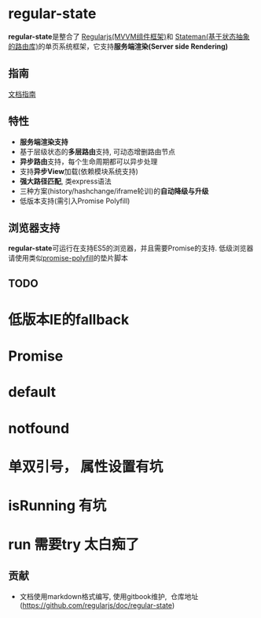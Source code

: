 # regular-state

**regular-state**是整合了 [Regularjs(MVVM组件框架)](https://github.com/regularjs/regular)和 [Stateman(基于状态抽象的路由库)](https://github.com/leeluolee/stateman)的单页系统框架，它支持**服务端渲染(Server side Rendering)**


## 指南

[文档指南](http://regularjs.github.io/regular-state/)

## 特性

- **服务端渲染支持**
- 基于层级状态的**多层路由**支持, 可动态增删路由节点
- **异步路由**支持，每个生命周期都可以异步处理
- 支持**异步View**加载(依赖模块系统支持)
- **强大路径匹配**, 类express语法
- 三种方案(history/hashchange/iframe轮训)的**自动降级与升级**
- 低版本支持(需引入Promise Polyfill)


## 浏览器支持

**regular-state**可运行在支持ES5的浏览器，并且需要Promise的支持. 低级浏览器请使用类似[promise-polyfill](https://github.com/taylorhakes/promise-polyfill)的垫片脚本

## TODO

# 低版本IE的fallback
# Promise 
# default 
# notfound
# 单双引号， 属性设置有坑
# isRunning 有坑
# run 需要try 太白痴了

## 贡献

- 文档使用markdown格式编写, 使用gitbook维护,  仓库地址(https://github.com/regularjs/doc/regular-state)

